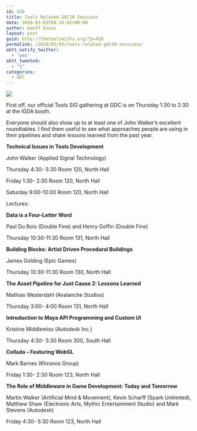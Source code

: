 ```yaml
---
id: 426
title: Tools Related GDC10 Sessions
date: 2010-03-03T08:34:02+00:00
author: Geoff Evans
layout: post
guid: http://thetoolsmiths.org/?p=426
permalink: /2010/03/03/tools-related-gdc10-sessions/
aktt_notify_twitter:
  - 'yes'
aktt_tweeted:
  - "1"
categories:
  - GDC
---
```

![](http://kleberandrade.files.wordpress.com/2010/02/gdc2010_body_bg.jpg)

First off, our official Tools SIG gathering at GDC is on Thursday 1:30 to 2:30 at the IGDA booth.

Everyone should also show up to at least one of John Walker&#8217;s excellent roundtables. I find them useful to see what approaches people are using in their pipelines and share lessons learned from the past year.

**Technical Issues in Tools Development**
  
John Walker (Applied Signal Technology)
  
Thursday 4:30- 5:30 Room 120, North Hall
  
Friday 1:30- 2:30 Room 120, North Hall
  
Saturday 9:00-10:00 Room 120, North Hall

Lectures:

**Data is a Four-Letter Word**
  
Paul Du Bois (Double Fine) and Henry Goffin (Double Fine)
  
Thursday 10:30-11:30 Room 131, North Hall

**Building Blocks: Artist Driven Procedural Buildings**
  
James Golding (Epic Games)
  
Thursday 10:30-11:30 Room 130, North Hall

**The Asset Pipeline for Just Cause 2: Lessons Learned**
  
Mathias Westerdahl (Avalanche Studios)
  
Thursday 3:00- 4:00 Room 131, North Hall

**Introduction to Maya API Programming and Custom UI**
  
Kristine Middlemiss (Autodesk Inc.)
  
Thursday 4:30- 5:30 Room 300, South Hall

**Collada &#8211; Featuring WebGL**
  
Mark Barnes (Khronos Group)
  
Friday 1:30- 2:30 Room 123, North Hall

**The Role of Middleware in Game Development: Today and Tomorrow**
  
Martin Walker (Artificial Mind & Movement), Kevin Scharff (Spark Unlimited), Matthew Shaw (Electronic Arts, Mythic Entertainment Studio) and Mark Stevens (Autodesk)
  
Friday 4:30- 5:30 Room 123, North Hall
